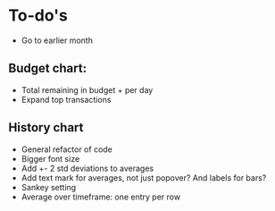 # To-do's

- Go to earlier month

## Budget chart:

- Total remaining in budget + per day
- Expand top transactions

## History chart

- General refactor of code 
- Bigger font size
- Add +- 2 std deviations to averages
- Add text mark for averages, not just popover? And labels for bars?
- Sankey setting
- Average over timeframe: one entry per row
